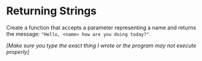 # Returning Strings

Create a function that accepts a parameter representing a name and returns the message: `"Hello, <name> how are you doing today?"`.

_[Make sure you type the exact thing I wrote or the program may not execute properly]_
